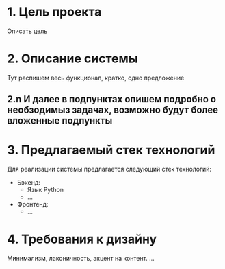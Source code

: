 # 1. Цель проекта
Описать цель



# 2. Описание системы
Тут распишем весь функционал, кратко, одно предложение


## 2.n И далее в подпунктах опишем подробно о необзодимыз задачах, возможно будут более вложенные подпункты

# 3. Предлагаемый стек технологий

Для реализации системы предлагается следующий стек технологий:

* Бэкенд:
    - Язык Python
    - ...
* Фронтенд:
    - ...

# 4. Требования к дизайну

Минимализм, лаконичность, акцент на контент. ...
